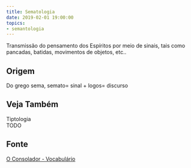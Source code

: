 ```yaml
---
title: Sematologia
date: 2019-02-01 19:00:00
topics:
- semantologia
---
```


Transmissão do pensamento dos Espíritos por meio de sinais, tais como pancadas,
batidas, movimentos de objetos, etc..

## Origem
Do grego sema, semato= sinal + logos= discurso

## Veja Também
Tiptologia  
TODO

## Fonte
[O Consolador - Vocabulário](http://www.oconsolador.com.br/linkfixo/vocabulario/principal.html)
